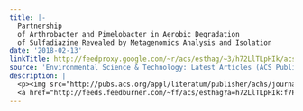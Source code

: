 ```yaml
---
title: |-
  Partnership
  of Arthrobacter and Pimelobacter in Aerobic Degradation
  of Sulfadiazine Revealed by Metagenomics Analysis and Isolation
date: '2018-02-13'
linkTitle: http://feedproxy.google.com/~r/acs/esthag/~3/h72LlTLpHIk/acs.est.7b05913
source: 'Environmental Science & Technology: Latest Articles (ACS Publications)'
description: |
  <p><img src="http://pubs.acs.org/appl/literatum/publisher/achs/journals/content/esthag/0/esthag.ahead-of-print/acs.est.7b05913/20180212/images/medium/es-2017-059136_0005.gif" alt="TOC Graphic"/></p><div><cite>Environmental Science & Technology</cite></div><div>DOI: 10.1021/acs.est.7b05913</div><div class="feedflare">
  <a href="http://feeds.feedburner.com/~ff/acs/esthag?a=h72LlTLpHIk:f7PWZjQ0pJw:yIl2AUoC8zA"><img src="http://feeds.feedburner.com/~ff/acs/esthag?d=yIl2AUoC8zA" border="0"></img></a>
---
```

